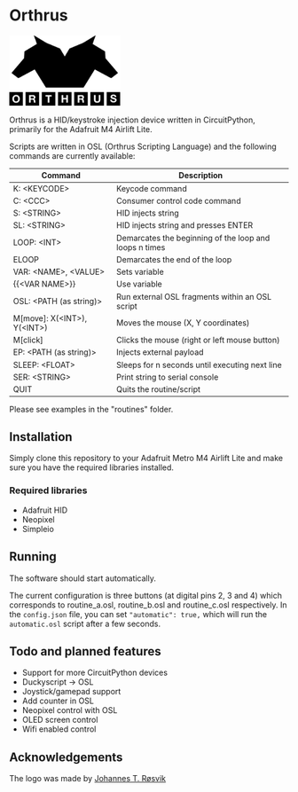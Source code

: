 # Orthrus

<img src="./img/logo_black.png" alt="Orthrus logo" width="200" />

Orthrus is a HID/keystroke injection device written in CircuitPython, primarily for the Adafruit M4 Airlift Lite.

Scripts are written in OSL (Orthrus Scripting Language) and the following commands are currently available:

| Command                             | Description                                            |
| ----------------------------------- | ------------------------------------------------------ |
| K: \<KEYCODE>                       | Keycode command                                        |
| C: \<CCC>                           | Consumer control code command                          |
| S: \<STRING>                        | HID injects string                                     |
| SL: \<STRING>                       | HID injects string and presses ENTER                   |
| LOOP: \<INT>                        | Demarcates the beginning of the loop and loops n times |
| ELOOP                               | Demarcates the end of the loop                         |
| VAR: \<NAME>, \<VALUE>              | Sets variable                                          |
| \{\{\<VAR NAME>\}\}                 | Use variable                                           |
| OSL: \<PATH \(as string\)>          | Run external OSL fragments within an OSL script        |
| M\[move\]: X\(\<INT>\), Y\(\<INT>\) | Moves the mouse \(X, Y coordinates\)                   |
| M\[click\]                          | Clicks the mouse \(right or left mouse button\)        |
| EP: \<PATH \(as string\)>           | Injects external payload                               |
| SLEEP: \<FLOAT>                     | Sleeps for n seconds until executing next line         |
| SER: \<STRING>                      | Print string to serial console                         |
| QUIT                                | Quits the routine/script                               |

Please see examples in the "routines" folder.

## Installation

Simply clone this repository to your Adafruit Metro M4 Airlift Lite and make sure you have the required libraries installed.

### Required libraries

* Adafruit HID
* Neopixel
* Simpleio

## Running

The software should start automatically.

The current configuration is three buttons (at digital pins 2, 3 and 4) which corresponds to routine_a.osl, routine_b.osl and routine_c.osl respectively. In the `config.json` file, you can set `"automatic": true,` which will run the `automatic.osl` script after a few seconds.

## Todo and planned features

* Support for more CircuitPython devices
* Duckyscript -> OSL
* Joystick/gamepad support
* Add counter in OSL
* Neopixel control with OSL
* OLED screen control
* Wifi enabled control

## Acknowledgements

The logo was made by [Johannes T. Røsvik](https://github.com/rosvik/)
